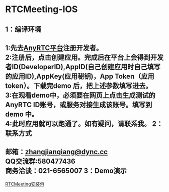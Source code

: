 # RTCMeeting-IOS
1：编译环境
-------------
  1:先去[AnyRTC平台](https://www.anyrtc.io)注册开发者。</br>
  2:注册后，点击创建应用。完成后在平台上会得到开发者ID(DeveloperID),AppID(自己创建应用时自己填写的应用ID),AppKey(应用秘钥)，App Token（应用token）。下载完demo 后，把上述参数填写进去。</br>
  3:在观看demo中，必须要在网页上点击生成测试的AnyRTC ID账号，或服务对接生成该账号。填写到demo 中。</br>
  4:此时应用就可以跑通了。如有疑问，请联系我。
2：联系方式
-------------
  邮箱：zhangjianqiang@dync.cc </br>
  QQ交流群:580477436 </br>
  商务洽谈：021-6565007
3：Demo演示
-------------
[RTCMeeting安装包](https://www.pgyer.com/GfxN)
